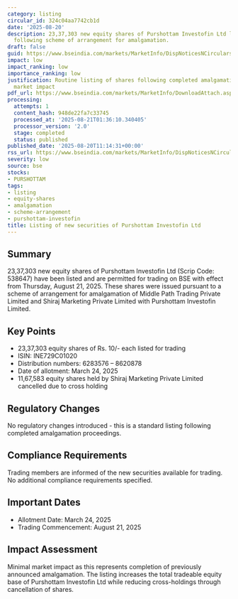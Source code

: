 ```yaml
---
category: listing
circular_id: 324c04aa7742cb1d
date: '2025-08-20'
description: 23,37,303 new equity shares of Purshottam Investofin Ltd listed for trading
  following scheme of arrangement for amalgamation.
draft: false
guid: https://www.bseindia.com/markets/MarketInfo/DispNoticesNCirculars.aspx?Noticeid={A20F3FE7-57F9-4391-80C9-496A60FC9CA6}&noticeno=20250820-21&dt=08/20/2025&icount=21&totcount=60&flag=0
impact: low
impact_ranking: low
importance_ranking: low
justification: Routine listing of shares following completed amalgamation with limited
  market impact
pdf_url: https://www.bseindia.com/markets/MarketInfo/DownloadAttach.aspx?id=20250820-21&attachedId=
processing:
  attempts: 1
  content_hash: 948de22fa7c33745
  processed_at: '2025-08-21T01:36:10.340405'
  processor_version: '2.0'
  stage: completed
  status: published
published_date: '2025-08-20T11:14:31+00:00'
rss_url: https://www.bseindia.com/markets/MarketInfo/DispNoticesNCirculars.aspx?Noticeid={A20F3FE7-57F9-4391-80C9-496A60FC9CA6}&noticeno=20250820-21&dt=08/20/2025&icount=21&totcount=60&flag=0
severity: low
source: bse
stocks:
- PURSHOTTAM
tags:
- listing
- equity-shares
- amalgamation
- scheme-arrangement
- purshottam-investofin
title: Listing of new securities of Purshottam Investofin Ltd
---
```


## Summary

23,37,303 new equity shares of Purshottam Investofin Ltd (Scrip Code: 538647) have been listed and are permitted for trading on BSE with effect from Thursday, August 21, 2025. These shares were issued pursuant to a scheme of arrangement for amalgamation of Middle Path Trading Private Limited and Shiraj Marketing Private Limited with Purshottam Investofin Limited.

## Key Points

- 23,37,303 equity shares of Rs. 10/- each listed for trading
- ISIN: INE729C01020
- Distribution numbers: 6283576 – 8620878
- Date of allotment: March 24, 2025
- 11,67,583 equity shares held by Shiraj Marketing Private Limited cancelled due to cross holding

## Regulatory Changes

No regulatory changes introduced - this is a standard listing following completed amalgamation proceedings.

## Compliance Requirements

Trading members are informed of the new securities available for trading. No additional compliance requirements specified.

## Important Dates

- Allotment Date: March 24, 2025
- Trading Commencement: August 21, 2025

## Impact Assessment

Minimal market impact as this represents completion of previously announced amalgamation. The listing increases the total tradeable equity base of Purshottam Investofin Ltd while reducing cross-holdings through cancellation of shares.